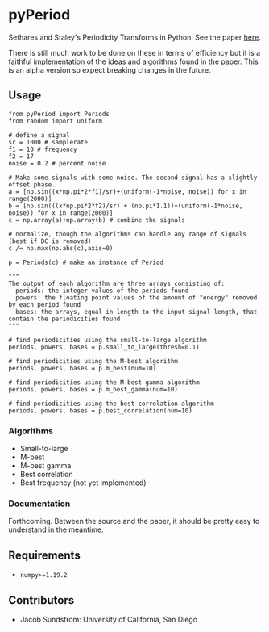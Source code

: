 # pyPeriod

Sethares and Staley's Periodicity Transforms in Python. See the paper [here](https://sethares.engr.wisc.edu/paperspdf/pertrans.pdf).

There is still much work to be done on these in terms of efficiency but it is a faithful implementation of the ideas and algorithms found in the paper. This is an alpha version so expect breaking changes in the future.

## Usage
```
from pyPeriod import Periods
from random import uniform

# define a signal
sr = 1000 # samplerate
f1 = 10 # frequency
f2 = 17
noise = 0.2 # percent noise

# Make some signals with some noise. The second signal has a slightly offset phase.
a = [np.sin((x*np.pi*2*f1)/sr)+(uniform(-1*noise, noise)) for x in range(2000)]
b = [np.sin(((x*np.pi*2*f2)/sr) + (np.pi*1.1))+(uniform(-1*noise, noise)) for x in range(2000)]
c = np.array(a)+np.array(b) # combine the signals

# normalize, though the algorithms can handle any range of signals (best if DC is removed)
c /= np.max(np.abs(c),axis=0)

p = Periods(c) # make an instance of Period

"""
The output of each algorithm are three arrays consisting of:
  periods: the integer values of the periods found
  powers: the floating point values of the amount of "energy" removed by each period found
  bases: the arrays, equal in length to the input signal length, that contain the periodicities found
"""

# find periodicities using the small-to-large algorithm
periods, powers, bases = p.small_to_large(thresh=0.1)

# find periodicities using the M-best algorithm
periods, powers, bases = p.m_best(num=10)

# find periodicities using the M-best gamma algorithm
periods, powers, bases = p.m_best_gamma(num=10)

# find periodicities using the best correlation algorithm
periods, powers, bases = p.best_correlation(num=10)
```

### Algorithms
- Small-to-large
- M-best
- M-best gamma
- Best correlation
- Best frequency (not yet implemented)

### Documentation
Forthcoming. Between the source and the paper, it should be pretty easy to understand in the meantime.

## Requirements
- `numpy>=1.19.2`


## Contributors
- Jacob Sundstrom: University of California, San Diego

